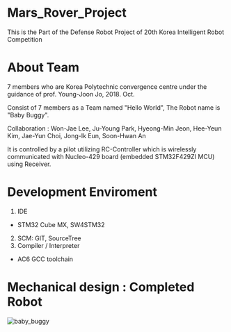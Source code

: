 # Mars_Rover_Project

This is the Part of the Defense Robot Project of 20th Korea Intelligent Robot Competition 

# About Team

7 members who are Korea Polytechnic convergence centre under the guidance of prof. Young-Joon Jo, 2018. Oct.

Consist of 7 members as a Team named "Hello World", The Robot name is "Baby Buggy".

Collaboration : Won-Jae Lee, Ju-Young Park, Hyeong-Min Jeon, Hee-Yeun Kim, Jae-Yun Choi, Jong-Ik Eun, Soon-Hwan An


It is controlled by a pilot utilizing RC-Controller which is wirelessly communicated with Nucleo-429 board (embedded STM32F429ZI MCU) using Receiver.

# Development Enviroment
1. IDE
- STM32 Cube MX, SW4STM32
2. SCM: GIT, SourceTree
3. Compiler / Interpreter
- AC6 GCC toolchain

# Mechanical design : Completed Robot
![baby_buggy](https://user-images.githubusercontent.com/36121225/46571022-8fdb4200-c9a8-11e8-81ae-7f5229fb6037.PNG)
